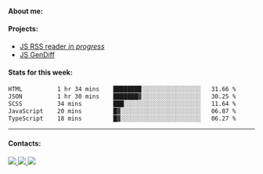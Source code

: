 #### About me:

#### Projects:
- [JS RSS reader *in progress*](https://github.com/GKoil/frontend-project-lvl3)
- [JS GenDiff](https://github.com/GKoil/GenDiff)

#### Stats for this week:
<!--START_SECTION:waka-->

```txt
HTML          1 hr 34 mins    ████████░░░░░░░░░░░░░░░░░   31.66 %
JSON          1 hr 30 mins    ███████▓░░░░░░░░░░░░░░░░░   30.25 %
SCSS          34 mins         ███░░░░░░░░░░░░░░░░░░░░░░   11.64 %
JavaScript    20 mins         █▓░░░░░░░░░░░░░░░░░░░░░░░   06.87 %
TypeScript    18 mins         █▓░░░░░░░░░░░░░░░░░░░░░░░   06.27 %
```

<!--END_SECTION:waka-->
---
#### Contacts:

<a target='_blank' title='LinkedIn' href="https://www.linkedin.com/in/gkoil/">
  <img src="https://img.shields.io/badge/LinkedIn-0077B5?style=for-the-badge&logo=linkedin&logoColor=white" />
</a>
<a target='_blank' title='Telegram' href="https://t.me/gkoil">
  <img src="https://img.shields.io/badge/Telegram-2CA5E0?style=for-the-badge&logo=telegram&logoColor=white" />
</a>
<a target='_blank' title='Gmail' href="mailto: gk.grigorev@gmail.com">
  <img src="https://img.shields.io/badge/Gmail-D14836?style=for-the-badge&logo=gmail&logoColor=white" />
</a>

